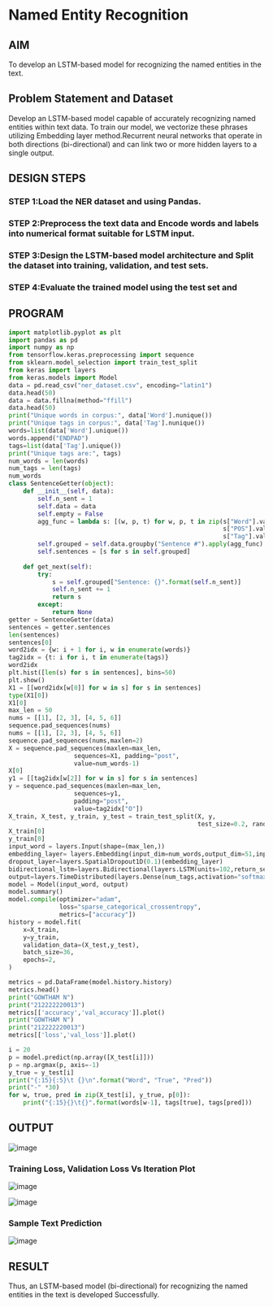 # Named Entity Recognition

## AIM

To develop an LSTM-based model for recognizing the named entities in the text.

## Problem Statement and Dataset
Develop an LSTM-based model capable of accurately recognizing named entities within text data. To train our model, we vectorize these phrases utilizing Embedding layer method.Recurrent neural networks that operate in both directions (bi-directional) and can link two or more hidden layers to a single output.


## DESIGN STEPS

### STEP 1:Load the NER dataset and using Pandas.

### STEP 2:Preprocess the text data and Encode words and labels into numerical format suitable for LSTM input.

### STEP 3:Design the LSTM-based model architecture and Split the dataset into training, validation, and test sets.

### STEP 4:Evaluate the trained model using the test set and


## PROGRAM
``` PYTHON
import matplotlib.pyplot as plt
import pandas as pd
import numpy as np
from tensorflow.keras.preprocessing import sequence
from sklearn.model_selection import train_test_split
from keras import layers
from keras.models import Model
data = pd.read_csv("ner_dataset.csv", encoding="latin1")
data.head(50)
data = data.fillna(method="ffill")
data.head(50)
print("Unique words in corpus:", data['Word'].nunique())
print("Unique tags in corpus:", data['Tag'].nunique())
words=list(data['Word'].unique())
words.append("ENDPAD")
tags=list(data['Tag'].unique())
print("Unique tags are:", tags)
num_words = len(words)
num_tags = len(tags)
num_words
class SentenceGetter(object):
    def __init__(self, data):
        self.n_sent = 1
        self.data = data
        self.empty = False
        agg_func = lambda s: [(w, p, t) for w, p, t in zip(s["Word"].values.tolist(),
                                                           s["POS"].values.tolist(),
                                                           s["Tag"].values.tolist())]
        self.grouped = self.data.groupby("Sentence #").apply(agg_func)
        self.sentences = [s for s in self.grouped]
    
    def get_next(self):
        try:
            s = self.grouped["Sentence: {}".format(self.n_sent)]
            self.n_sent += 1
            return s
        except:
            return None
getter = SentenceGetter(data)
sentences = getter.sentences
len(sentences)
sentences[0]
word2idx = {w: i + 1 for i, w in enumerate(words)}
tag2idx = {t: i for i, t in enumerate(tags)}
word2idx
plt.hist([len(s) for s in sentences], bins=50)
plt.show()
X1 = [[word2idx[w[0]] for w in s] for s in sentences]
type(X1[0])
X1[0]
max_len = 50
nums = [[1], [2, 3], [4, 5, 6]]
sequence.pad_sequences(nums)
nums = [[1], [2, 3], [4, 5, 6]]
sequence.pad_sequences(nums,maxlen=2)
X = sequence.pad_sequences(maxlen=max_len,
                  sequences=X1, padding="post",
                  value=num_words-1)
X[0]
y1 = [[tag2idx[w[2]] for w in s] for s in sentences]
y = sequence.pad_sequences(maxlen=max_len,
                  sequences=y1,
                  padding="post",
                  value=tag2idx["O"])
X_train, X_test, y_train, y_test = train_test_split(X, y,
                                                    test_size=0.2, random_state=1)
X_train[0]
y_train[0]
input_word = layers.Input(shape=(max_len,))
embedding_layer= layers.Embedding(input_dim=num_words,output_dim=51,input_length=max_len)(input_word)
dropout_layer=layers.SpatialDropout1D(0.1)(embedding_layer)
bidirectional_lstm=layers.Bidirectional(layers.LSTM(units=102,return_sequences=True,recurrent_dropout=0.1))(dropout_layer)
output=layers.TimeDistributed(layers.Dense(num_tags,activation="softmax"))(bidirectional_lstm)              
model = Model(input_word, output)
model.summary()
model.compile(optimizer="adam",
              loss="sparse_categorical_crossentropy",
              metrics=["accuracy"])
history = model.fit(
    x=X_train,
    y=y_train,
    validation_data=(X_test,y_test),
    batch_size=36,
    epochs=2,
)

metrics = pd.DataFrame(model.history.history)
metrics.head()
print("GOWTHAM N")
print("212222220013")
metrics[['accuracy','val_accuracy']].plot()
print("GOWTHAM N")
print("212222220013")
metrics[['loss','val_loss']].plot()

i = 20
p = model.predict(np.array([X_test[i]]))
p = np.argmax(p, axis=-1)
y_true = y_test[i]
print("{:15}{:5}\t {}\n".format("Word", "True", "Pred"))
print("-" *30)
for w, true, pred in zip(X_test[i], y_true, p[0]):
    print("{:15}{}\t{}".format(words[w-1], tags[true], tags[pred]))
```

## OUTPUT
![image](https://github.com/krithygowthamn/named-entity-recognition/assets/122247810/f09392de-3a32-4713-bd17-dedc739763c9)

### Training Loss, Validation Loss Vs Iteration Plot

![image](https://github.com/krithygowthamn/named-entity-recognition/assets/122247810/4e4225d7-153f-4197-ac7d-5e33bc58d1b5)

![image](https://github.com/krithygowthamn/named-entity-recognition/assets/122247810/2fc55010-c934-4875-ac69-ffa7308ad5a9)

### Sample Text Prediction
![image](https://github.com/krithygowthamn/named-entity-recognition/assets/122247810/e1b11c51-b5d3-4302-a577-c647fe9d2ff4)


## RESULT
Thus, an LSTM-based model (bi-directional) for recognizing the named entities in the text is developed Successfully.
